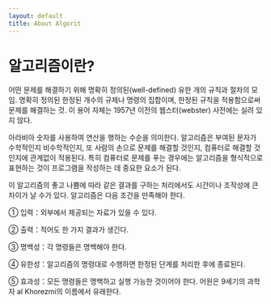 ```yaml
---
layout: default
title: About Algorit
---
```


<h1 class="pageTitle">알고리즘이란?</h1>
<p>어떤 문제를 해결하기 위해 명확히 정의된(well-defined) 유한 개의 규칙과 절차의 모임. 명확히 정의된 한정된 개수의 규제나 명령의 집합이며, 한정된 규칙을 적용함으로써 문제를 해결하는 것. 이 용어 자체는 1957년 이전의 웹스터(webster) 사전에는 실려 있지 않다.</p> 
<p>아라비아 숫자를 사용하여 연산을 행하는 수순을 의미한다. 알고리즘은 부여된 문자가 수학적인지 비수학적인지, 또 사람의 손으로 문제를 해결할 것인지, 컴퓨터로 해결할 것인지에 관계없이 적용된다. 특히 컴퓨터로 문제를 푸는 경우에는 알고리즘을 형식적으로 표현하는 것이 프로그램을 작성하는 데 중요한 요소가 된다.</p> 
<p>이 알고리즘의 좋고 나쁨에 따라 같은 결과를 구하는 처리에서도 시간이나 조작성에 큰 차이가 날 수가 있다. 알고리즘은 다음 조건을 만족해야 한다.</p>
<p></p>
<p></p>
<p></p>
<p>① 입력：외부에서 제공되는 자료가 있을 수 있다.</p>
<p>② 출력：적어도 한 가지 결과가 생긴다.</p>
<p>③ 명백성：각 명령들은 명백해야 한다.</p>
<p>④ 유한성：알고리즘의 명령대로 수행하면 한정된 단계를 처리한 후에 종료된다.</p>
<p>⑤ 효과성：모든 명령들은 명백하고 실행 가능한 것이어야 한다. 어원은 9세기의 과학자 al Khorezmi의 이름에서 유래한다.</p>
